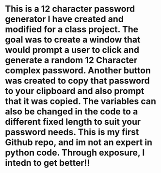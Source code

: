 # This is a 12 character password generator I have created and modified for a class project. The goal was to create a window that would prompt a user to click and generate a random 12 Character complex password. Another button was created to copy that password to your clipboard and also prompt that it was copied. The variables can also be changed in the code to a different fixed length to suit your password needs. This is my first Github repo, and im not an expert in python code. Through exposure, I intedn to get better!! 


